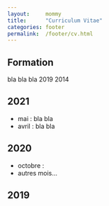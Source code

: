 ```yaml
---
layout:		mommy
title:  	"Curriculum Vitae"
categories: footer
permalink: 	/footer/cv.html
---
```


## Formation ##
bla bla bla
2019
2014

## 2021 ##
+ mai : bla bla
+ avril : bla bla

## 2020 ##
+ octobre :
+ autres mois…

## 2019 ##